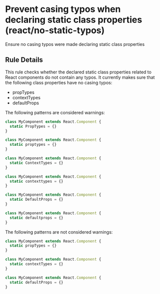 # Prevent casing typos when declaring static class properties (react/no-static-typos)

Ensure no casing typos were made declaring static class properties

## Rule Details

This rule checks whether the declared static class properties related to React components
do not contain any typos. It currently makes sure that the following class properties have
no casing typos:

* propTypes
* contextTypes
* defaultProps

The following patterns are considered warnings:

```js
class MyComponent extends React.Component {
  static PropTypes = {}
}

class MyComponent extends React.Component {
  static proptypes = {}
}

class MyComponent extends React.Component {
  static ContextTypes = {}
}

class MyComponent extends React.Component {
  static contexttypes = {}
}

class MyComponent extends React.Component {
  static DefaultProps = {}
}

class MyComponent extends React.Component {
  static defaultprops = {}
}
```

The following patterns are not considered warnings:

```js
class MyComponent extends React.Component {
  static propTypes = {}
}

class MyComponent extends React.Component {
  static contextTypes = {}
}

class MyComponent extends React.Component {
  static defaultProps = {}
}
```
